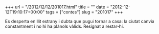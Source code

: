 +++
url = "/2012/12/12/201017.html"
title = ""
date = "2012-12-12T19:10:17+00:00"
tags = ["contes"]
slug = "201017"
+++

Es desperta en llit estrany i dubta que pugui tornar a casa: la ciutat canvia constantment i no hi ha plànols vàlids. Resignat a restar-hi.
